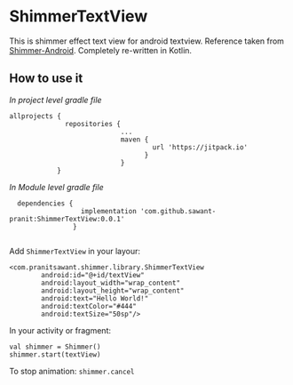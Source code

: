 # ShimmerTextView
This is shimmer effect text view for android textview. Reference taken from [Shimmer-Android](https://github.com/RomainPiel/Shimmer-android).
Completely re-written in Kotlin.


## How to use it

*In project level gradle file*
```
allprojects { 
              repositories { 
                            ...
                            maven { 
                                    url 'https://jitpack.io' 
                                  } 
                            }
            }
```

*In Module level gradle file*
```
  dependencies { 
                  implementation 'com.github.sawant-pranit:ShimmerTextView:0.0.1' 
                }
  
```

Add `ShimmerTextView` in your layour:

```
<com.pranitsawant.shimmer.library.ShimmerTextView
        android:id="@+id/textView"
        android:layout_width="wrap_content"
        android:layout_height="wrap_content"
        android:text="Hello World!"
        android:textColor="#444"
        android:textSize="50sp"/>
```

In your activity or fragment:

```
val shimmer = Shimmer()
shimmer.start(textView)

```
To stop animation:
`shimmer.cancel`
